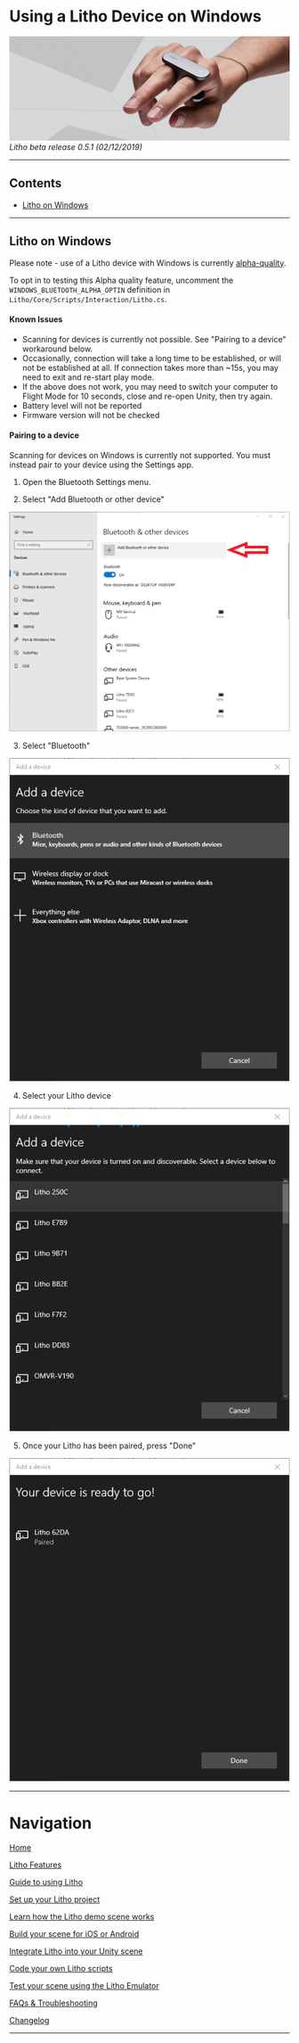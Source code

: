 # Using a Litho Device on Windows

[![Banner image](../Images/banner.jpg)](#)
_Litho beta release 0.5.1 (02/12/2019)_

---

## Contents

* [Litho on Windows](#litho-on-windows)

---

## Litho on Windows

Please note - use of a Litho device with Windows is currently [alpha-quality](README.md).

To opt in to testing this Alpha quality feature, uncomment the `WINDOWS_BLUETOOTH_ALPHA_OPTIN` definition in `Litho/Core/Scripts/Interaction/Litho.cs`.


#### Known Issues

* Scanning for devices is currently not possible. See "Pairing to a device" workaround below.
* Occasionally, connection will take a long time to be established, or will not be established at all. If connection takes more than ~15s, you may need to exit and re-start play mode.
* If the above does not work, you may need to switch your computer to Flight Mode for 10 seconds, close and re-open Unity, then try again.
* Battery level will not be reported
* Firmware version will not be checked

#### Pairing to a device

Scanning for devices on Windows is currently not supported. You must instead pair to your device using the Settings app. 

1. Open the Bluetooth Settings menu.

2. Select "Add Bluetooth or other device"

[![Bluetooth Settings Menu](../Images/WindowsAlpha/Bluetooth-Settings-Annotated.png)](#)

3. Select "Bluetooth"

[![Select Bluetooth](../Images/WindowsAlpha/Bluetooth-Add-1.png)](#)

4. Select your Litho device

[![Select your device](../Images/WindowsAlpha/Bluetooth-Add-2.png)](#)

5. Once your Litho has been paired, press "Done"

[![Press Done](../Images/WindowsAlpha/Bluetooth-Add-3.png)](#)

---

# Navigation

[Home](../README.md)

[Litho Features](../Features/README.md)

[Guide to using Litho](../Manual/UsingLitho.md)

[Set up your Litho project](../Manual/ProjectSetup.md)

[Learn how the Litho demo scene works](../Manual/DemoScene.md)

[Build your scene for iOS or Android](../Manual/BuildInstructions.md)

[Integrate Litho into your Unity scene](../Manual/UnityIntegration.md)

[Code your own Litho scripts](../Manual/UnityScripting.md)

[Test your scene using the Litho Emulator](../Features/LithoEmulator.md)

[FAQs & Troubleshooting](../FAQ.md)

[Changelog](../Changelog.md)

---
